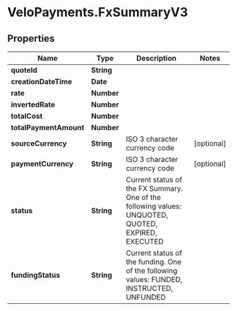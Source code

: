 # VeloPayments.FxSummaryV3

## Properties

Name | Type | Description | Notes
------------ | ------------- | ------------- | -------------
**quoteId** | **String** |  | 
**creationDateTime** | **Date** |  | 
**rate** | **Number** |  | 
**invertedRate** | **Number** |  | 
**totalCost** | **Number** |  | 
**totalPaymentAmount** | **Number** |  | 
**sourceCurrency** | **String** | ISO 3 character currency code | [optional] 
**paymentCurrency** | **String** | ISO 3 character currency code | [optional] 
**status** | **String** | Current status of the FX Summary. One of the following values: UNQUOTED, QUOTED, EXPIRED, EXECUTED | 
**fundingStatus** | **String** | Current status of the funding. One of the following values: FUNDED, INSTRUCTED, UNFUNDED | 


